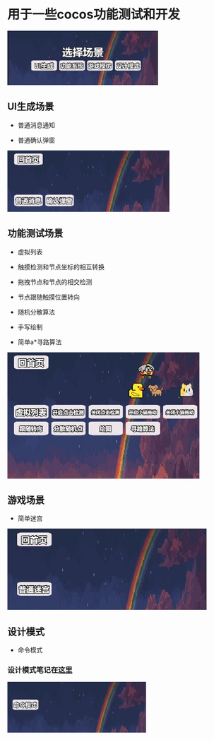 # 用于一些cocos功能测试和开发
![image](img/startScene.jpg)

## UI生成场景
- 普通消息通知

- 普通确认弹窗

![image](img/uiScene.jpg)

## 功能测试场景
- 虚拟列表

- 触摸检测和节点坐标的相互转换

- 拖拽节点和节点的相交检测

- 节点跟随触摸位置转向

- 随机分散算法

- 手写绘制

- 简单a*寻路算法

![image](img/funScene.jpg)

## 游戏场景
- 简单迷宫 

![image](img/gameScene.jpg)


## 设计模式
- 命令模式

### 设计模式笔记在[这里](https://github.com/RYQ-A-Q/rs-DP)
![image](img/designModeScene.jpg)